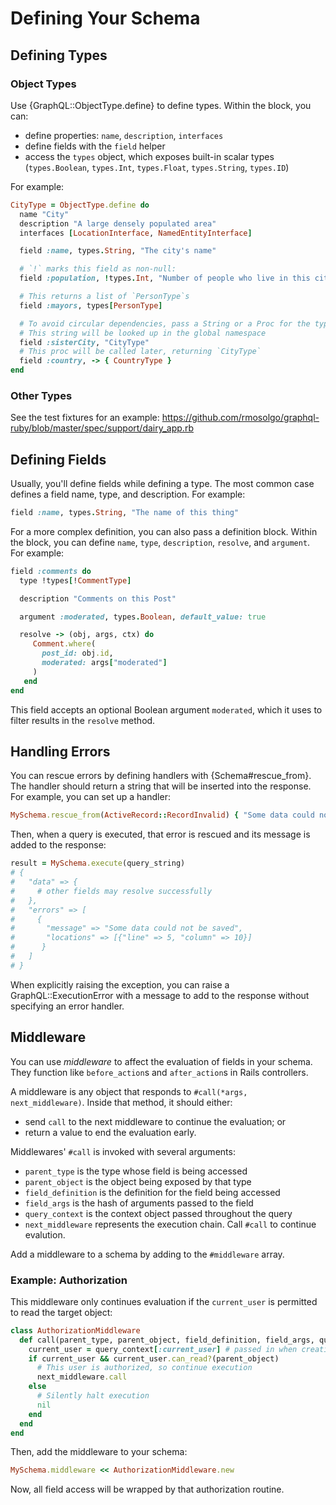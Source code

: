 # Defining Your Schema

## Defining Types

### Object Types

Use {GraphQL::ObjectType.define} to define types. Within the block, you can:

- define properties: `name`, `description`, `interfaces`
- define fields with the `field` helper
- access the `types` object, which exposes built-in scalar types (`types.Boolean`, `types.Int`, `types.Float`, `types.String`, `types.ID`)

For example:

```ruby
CityType = ObjectType.define do
  name "City"
  description "A large densely populated area"
  interfaces [LocationInterface, NamedEntityInterface]

  field :name, types.String, "The city's name"

  # `!` marks this field as non-null:
  field :population, !types.Int, "Number of people who live in this city"

  # This returns a list of `PersonType`s
  field :mayors, types[PersonType]

  # To avoid circular dependencies, pass a String or a Proc for the type.
  # This string will be looked up in the global namespace
  field :sisterCity, "CityType"
  # This proc will be called later, returning `CityType`
  field :country, -> { CountryType }
end
```

### Other Types

See the test fixtures for an example: https://github.com/rmosolgo/graphql-ruby/blob/master/spec/support/dairy_app.rb

## Defining Fields

Usually, you'll define fields while defining a type. The most common case defines a field name, type, and description. For example:

```ruby
field :name, types.String, "The name of this thing"
```

For a more complex definition, you can also pass a definition block. Within the block, you can define `name`, `type`, `description`, `resolve`, and `argument`. For example:

```ruby
field :comments do
  type !types[!CommentType]

  description "Comments on this Post"

  argument :moderated, types.Boolean, default_value: true

  resolve -> (obj, args, ctx) do
     Comment.where(
       post_id: obj.id,
       moderated: args["moderated"]
     )
   end
end
```

This field accepts an optional Boolean argument `moderated`, which it uses to filter results in the `resolve` method.

## Handling Errors

You can rescue errors by defining handlers with {Schema#rescue_from}. The handler should return a string that will be inserted into the response. For example, you can set up a handler:

```ruby
MySchema.rescue_from(ActiveRecord::RecordInvalid) { "Some data could not be saved" }
```

Then, when a query is executed, that error is rescued and its message is added to the response:

```ruby
result = MySchema.execute(query_string)
# {
#   "data" => {
#     # other fields may resolve successfully
#   },
#   "errors" => [
#     {
#       "message" => "Some data could not be saved",
#       "locations" => [{"line" => 5, "column" => 10}]
#      }
#   ]
# }
```

When explicitly raising the exception, you can raise a GraphQL::ExecutionError with a message to add to the response without specifying an error handler.

## Middleware

You can use _middleware_ to affect the evaluation of fields in your schema. They function like `before_action`s and `after_action`s in Rails controllers.

A middleware is any object that responds to `#call(*args, next_middleware)`. Inside that method, it should either:

- send `call` to the next middleware to continue the evaluation; or
- return a value to end the evaluation early.

Middlewares' `#call` is invoked with several arguments:

- `parent_type` is the type whose field is being accessed
- `parent_object` is the object being exposed by that type
- `field_definition` is the definition for the field being accessed
- `field_args` is the hash of arguments passed to the field
- `query_context` is the context object passed throughout the query
- `next_middleware` represents the execution chain. Call `#call` to continue evalution.

Add a middleware to a schema by adding to the `#middleware` array.


### Example: Authorization

This middleware only continues evaluation if the `current_user` is permitted to read the target object:

```ruby
class AuthorizationMiddleware
  def call(parent_type, parent_object, field_definition, field_args, query_context, next_middleware)
    current_user = query_context[:current_user] # passed in when creating the query
    if current_user && current_user.can_read?(parent_object)
      # This user is authorized, so continue execution
      next_middleware.call
    else
      # Silently halt execution
      nil
    end
  end
end
```

Then, add the middleware to your schema:

```ruby
MySchema.middleware << AuthorizationMiddleware.new
```

Now, all field access will be wrapped by that authorization routine.
